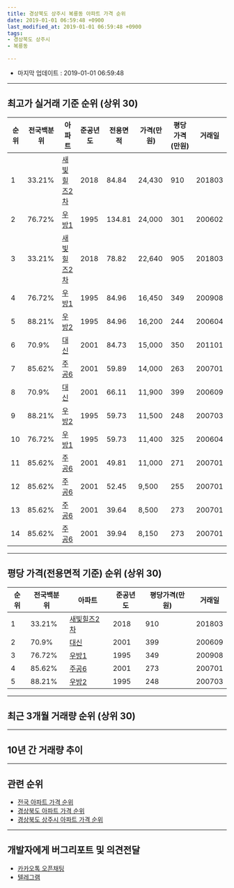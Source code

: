 ```yaml
---
title: 경상북도 상주시 복룡동 아파트 가격 순위
date: 2019-01-01 06:59:48 +0900
last_modified_at: 2019-01-01 06:59:48 +0900
tags:
- 경상북도 상주시
- 복룡동

---
```


* 마지막 업데이트 : 2019-01-01 06:59:48

---

## 최고가 실거래 기준 순위 (상위 30)


|순위|전국백분위|아파트|준공년도|전용면적|가격(만원)|평당가격(만원)|거래일|
|---|---|---|---|---|---|---|---|
|1|33.21%|[새빛힐즈2차](https://search.naver.com/search.naver?query=%EA%B2%BD%EC%83%81%EB%B6%81%EB%8F%84+%EC%83%81%EC%A3%BC%EC%8B%9C+%EB%B3%B5%EB%A3%A1%EB%8F%99+%EC%83%88%EB%B9%9B%ED%9E%90%EC%A6%882%EC%B0%A8)|2018|84.84|24,430|910|201803|
|2|76.72%|[우방1](https://search.naver.com/search.naver?query=%EA%B2%BD%EC%83%81%EB%B6%81%EB%8F%84+%EC%83%81%EC%A3%BC%EC%8B%9C+%EB%B3%B5%EB%A3%A1%EB%8F%99+%EC%9A%B0%EB%B0%A91)|1995|134.81|24,000|301|200602|
|3|33.21%|[새빛힐즈2차](https://search.naver.com/search.naver?query=%EA%B2%BD%EC%83%81%EB%B6%81%EB%8F%84+%EC%83%81%EC%A3%BC%EC%8B%9C+%EB%B3%B5%EB%A3%A1%EB%8F%99+%EC%83%88%EB%B9%9B%ED%9E%90%EC%A6%882%EC%B0%A8)|2018|78.82|22,640|905|201803|
|4|76.72%|[우방1](https://search.naver.com/search.naver?query=%EA%B2%BD%EC%83%81%EB%B6%81%EB%8F%84+%EC%83%81%EC%A3%BC%EC%8B%9C+%EB%B3%B5%EB%A3%A1%EB%8F%99+%EC%9A%B0%EB%B0%A91)|1995|84.96|16,450|349|200908|
|5|88.21%|[우방2](https://search.naver.com/search.naver?query=%EA%B2%BD%EC%83%81%EB%B6%81%EB%8F%84+%EC%83%81%EC%A3%BC%EC%8B%9C+%EB%B3%B5%EB%A3%A1%EB%8F%99+%EC%9A%B0%EB%B0%A92)|1995|84.96|16,200|244|200604|
|6|70.9%|[대신](https://search.naver.com/search.naver?query=%EA%B2%BD%EC%83%81%EB%B6%81%EB%8F%84+%EC%83%81%EC%A3%BC%EC%8B%9C+%EB%B3%B5%EB%A3%A1%EB%8F%99+%EB%8C%80%EC%8B%A0)|2001|84.73|15,000|350|201101|
|7|85.62%|[주공6](https://search.naver.com/search.naver?query=%EA%B2%BD%EC%83%81%EB%B6%81%EB%8F%84+%EC%83%81%EC%A3%BC%EC%8B%9C+%EB%B3%B5%EB%A3%A1%EB%8F%99+%EC%A3%BC%EA%B3%B56)|2001|59.89|14,000|263|200701|
|8|70.9%|[대신](https://search.naver.com/search.naver?query=%EA%B2%BD%EC%83%81%EB%B6%81%EB%8F%84+%EC%83%81%EC%A3%BC%EC%8B%9C+%EB%B3%B5%EB%A3%A1%EB%8F%99+%EB%8C%80%EC%8B%A0)|2001|66.11|11,900|399|200609|
|9|88.21%|[우방2](https://search.naver.com/search.naver?query=%EA%B2%BD%EC%83%81%EB%B6%81%EB%8F%84+%EC%83%81%EC%A3%BC%EC%8B%9C+%EB%B3%B5%EB%A3%A1%EB%8F%99+%EC%9A%B0%EB%B0%A92)|1995|59.73|11,500|248|200703|
|10|76.72%|[우방1](https://search.naver.com/search.naver?query=%EA%B2%BD%EC%83%81%EB%B6%81%EB%8F%84+%EC%83%81%EC%A3%BC%EC%8B%9C+%EB%B3%B5%EB%A3%A1%EB%8F%99+%EC%9A%B0%EB%B0%A91)|1995|59.73|11,400|325|200604|
|11|85.62%|[주공6](https://search.naver.com/search.naver?query=%EA%B2%BD%EC%83%81%EB%B6%81%EB%8F%84+%EC%83%81%EC%A3%BC%EC%8B%9C+%EB%B3%B5%EB%A3%A1%EB%8F%99+%EC%A3%BC%EA%B3%B56)|2001|49.81|11,000|271|200701|
|12|85.62%|[주공6](https://search.naver.com/search.naver?query=%EA%B2%BD%EC%83%81%EB%B6%81%EB%8F%84+%EC%83%81%EC%A3%BC%EC%8B%9C+%EB%B3%B5%EB%A3%A1%EB%8F%99+%EC%A3%BC%EA%B3%B56)|2001|52.45|9,500|255|200701|
|13|85.62%|[주공6](https://search.naver.com/search.naver?query=%EA%B2%BD%EC%83%81%EB%B6%81%EB%8F%84+%EC%83%81%EC%A3%BC%EC%8B%9C+%EB%B3%B5%EB%A3%A1%EB%8F%99+%EC%A3%BC%EA%B3%B56)|2001|39.64|8,500|273|200701|
|14|85.62%|[주공6](https://search.naver.com/search.naver?query=%EA%B2%BD%EC%83%81%EB%B6%81%EB%8F%84+%EC%83%81%EC%A3%BC%EC%8B%9C+%EB%B3%B5%EB%A3%A1%EB%8F%99+%EC%A3%BC%EA%B3%B56)|2001|39.94|8,150|273|200701|


---

## 평당 가격(전용면적 기준) 순위 (상위 30)


|순위|전국백분위|아파트|준공년도|평당가격(만원)|거래일|
|---|---|---|---|---|---|
|1|33.21%|[새빛힐즈2차](https://search.naver.com/search.naver?query=%EA%B2%BD%EC%83%81%EB%B6%81%EB%8F%84+%EC%83%81%EC%A3%BC%EC%8B%9C+%EB%B3%B5%EB%A3%A1%EB%8F%99+%EC%83%88%EB%B9%9B%ED%9E%90%EC%A6%882%EC%B0%A8)|2018|910|201803|
|2|70.9%|[대신](https://search.naver.com/search.naver?query=%EA%B2%BD%EC%83%81%EB%B6%81%EB%8F%84+%EC%83%81%EC%A3%BC%EC%8B%9C+%EB%B3%B5%EB%A3%A1%EB%8F%99+%EB%8C%80%EC%8B%A0)|2001|399|200609|
|3|76.72%|[우방1](https://search.naver.com/search.naver?query=%EA%B2%BD%EC%83%81%EB%B6%81%EB%8F%84+%EC%83%81%EC%A3%BC%EC%8B%9C+%EB%B3%B5%EB%A3%A1%EB%8F%99+%EC%9A%B0%EB%B0%A91)|1995|349|200908|
|4|85.62%|[주공6](https://search.naver.com/search.naver?query=%EA%B2%BD%EC%83%81%EB%B6%81%EB%8F%84+%EC%83%81%EC%A3%BC%EC%8B%9C+%EB%B3%B5%EB%A3%A1%EB%8F%99+%EC%A3%BC%EA%B3%B56)|2001|273|200701|
|5|88.21%|[우방2](https://search.naver.com/search.naver?query=%EA%B2%BD%EC%83%81%EB%B6%81%EB%8F%84+%EC%83%81%EC%A3%BC%EC%8B%9C+%EB%B3%B5%EB%A3%A1%EB%8F%99+%EC%9A%B0%EB%B0%A92)|1995|248|200703|


---

## 최근 3개월 거래량 순위 (상위 30)


<div style="width:100%;">
    <canvas id="deal_count_ranking" height="250"></canvas>
</div>


<script>
new Chart(document.getElementById("deal_count_ranking"), {
    type: 'horizontalBar',
    data: {
        labels: ['우방2', '우방1', '주공6', '새빛힐즈2차'],
        datasets: [{
            label: '실거래 수',
            data: [2, 1, 1, 1],
            borderColor: "rgba(255, 0, 128, 1)",
            backgroundColor: "rgba(255, 0, 128, 0.5)",
            fill: false,
        }]
    },
    options: {
        responsive: true,
        title: {
            display: true,
            text: '최근 3개월 거래량 순위'
        },
        tooltips: {
            mode: 'index',
            intersect: false,
            callbacks: {
                title: function(tooltipItems, data) {
                    return "실거래 수:";
                },
                label: function(tooltipItem, data) {
                    return data.labels[tooltipItem.index] + ": " + tooltipItem.xLabel;
                }
            }
        },
        hover: {
            mode: 'nearest',
            intersect: true
        },
        scales: {
            xAxes: [{
                display: true,
                scaleLabel: {
                    display: true,
                    labelString: '실거래 수'
                },
                ticks: {
                    suggestedMin: 0,
                }
            }],
            yAxes: [{
                display: true,
                ticks: {
                    autoSkip: false,
                    callback: function(value, index, values) {
                        if (value.length > 15)
                            return value.substr(0, 13) + "...";
                        else
                            return value;
                    }
                },
                scaleLabel: {
                    display: false,
                }
            }]
        }
    }
});

</script>


---

## 10년 간 거래량 추이


<div style="width:100%;">
    <canvas id="deal_progress" height="250"></canvas>
</div>

<script>
new Chart(document.getElementById("deal_progress"), {
    type: 'line',
    data: {
        labels: ['200901','200902','200903','200904','200905','200906','200907','200908','200909','200910','200911','200912','201001','201002','201003','201004','201005','201006','201007','201008','201009','201010','201011','201012','201101','201102','201103','201104','201105','201106','201107','201108','201109','201110','201111','201112','201201','201202','201203','201204','201205','201206','201207','201208','201209','201210','201211','201212','201301','201302','201303','201304','201305','201306','201307','201308','201309','201310','201311','201312','201401','201402','201403','201404','201405','201406','201407','201408','201409','201410','201411','201412','201501','201502','201503','201504','201505','201506','201507','201508','201509','201510','201511','201512','201601','201602','201603','201604','201605','201606','201607','201608','201609','201610','201611','201612','201701','201702','201703','201704','201705','201706','201707','201708','201709','201710','201711','201712','201801','201802','201803','201804','201805','201806','201807','201808','201809','201810','201811','201812','201901'],
        datasets: [{
            label: '실거래 수',
            pointRadius: 1,
            data: [1, 4, 10, 5, 7, 7, 3, 4, 5, 4, 5, 4, 4, 7, 9, 3, 2, 5, 6, 1, 3, 9, 2, 1, 7, 7, 4, 3, 3, 4, 3, 3, 4, 7, 11, 9, 3, 8, 10, 6, 10, 7, 5, 9, 2, 2, 4, 5, 0, 7, 4, 9, 9, 5, 4, 2, 3, 8, 15, 10, 5, 5, 10, 6, 4, 3, 4, 5, 4, 9, 3, 0, 7, 1, 7, 5, 4, 0, 2, 8, 22, 18, 9, 5, 5, 7, 4, 11, 2, 4, 4, 0, 3, 4, 2, 3, 2, 7, 6, 6, 8, 13, 2, 8, 8, 3, 4, 5, 6, 4, 20, 5, 1, 3, 5, 6, 2, 3, 3, 2, 0],
            borderColor: "rgba(255, 201, 14, 1)",
            backgroundColor: "rgba(255, 201, 14, 0.5)",
            fill: true,
        }]
    },
    options: {
        responsive: true,
        title: {
            display: true,
            text: '10년간 거래량 추이'
        },
        tooltips: {
            mode: 'index',
            intersect: false,
        },
        hover: {
            mode: 'nearest',
            intersect: true
        },
        scales: {
            xAxes: [{
                display: true,
                scaleLabel: {
                    display: true,
                    labelString: '년/월'
                }
            }],
            yAxes: [{
                display: true,
                ticks: {
                    suggestedMin: 0,
                },
                scaleLabel: {
                    display: true,
                    labelString: '실거래 수'
                }
            }]
        }
    }
});

</script>


---

## 관련 순위

- [전국 아파트 가격 순위](https://inasie.github.io/apt-ranking/전국)
- [경상북도 아파트 가격 순위](https://inasie.github.io/apt-ranking/경상북도)
- [경상북도 상주시 아파트 가격 순위](https://inasie.github.io/apt-ranking/경상북도-상주시)


---

## 개발자에게 버그리포트 및 의견전달

- [카카오톡 오픈채팅](https://open.kakao.com/o/gLJUAP4)
- [텔레그램](https://t.me/inasie)

